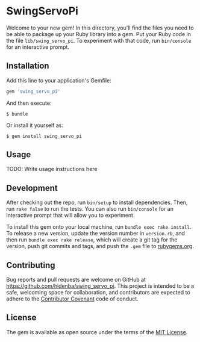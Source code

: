# SwingServoPi

Welcome to your new gem! In this directory, you'll find the files you need to be able to package up your Ruby library into a gem. Put your Ruby code in the file `lib/swing_servo_pi`. To experiment with that code, run `bin/console` for an interactive prompt.

## Installation

Add this line to your application's Gemfile:

```ruby
gem 'swing_servo_pi'
```

And then execute:

    $ bundle

Or install it yourself as:

    $ gem install swing_servo_pi

## Usage

TODO: Write usage instructions here

## Development

After checking out the repo, run `bin/setup` to install dependencies. Then, run `rake false` to run the tests. You can also run `bin/console` for an interactive prompt that will allow you to experiment.

To install this gem onto your local machine, run `bundle exec rake install`. To release a new version, update the version number in `version.rb`, and then run `bundle exec rake release`, which will create a git tag for the version, push git commits and tags, and push the `.gem` file to [rubygems.org](https://rubygems.org).

## Contributing

Bug reports and pull requests are welcome on GitHub at https://github.com/hidenba/swing_servo_pi. This project is intended to be a safe, welcoming space for collaboration, and contributors are expected to adhere to the [Contributor Covenant](contributor-covenant.org) code of conduct.


## License

The gem is available as open source under the terms of the [MIT License](http://opensource.org/licenses/MIT).

